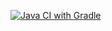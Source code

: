 [![Java CI with Gradle](https://github.com/Dzanku/PatternsOne/actions/workflows/gradle.yml/badge.svg)](https://github.com/Dzanku/PatternsOne/actions/workflows/gradle.yml)